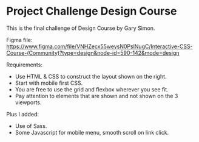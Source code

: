# Project Challenge Design Course

This is the final challenge of Design Course by Gary Simon.

Figma file: https://www.figma.com/file/VNHZecx55weysN0PslNugC/Interactive-CSS-Course-(Community)?type=design&node-id=590-142&mode=design

Requirements:

- Use HTML & CSS to construct the layout shown on the right.
- Start with mobile first CSS.
- You are free to use the grid and flexbox wherever you see fit.
- Pay attention to elements that are shown and not shown on the 3 viewports.

Plus I added:

- Use of Sass.
- Some Javascript for mobile menu, smooth scroll on link click.
